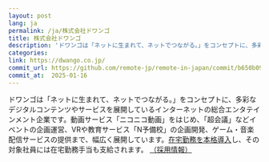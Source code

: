 ```yaml
---
layout: post
lang: ja
permalink: /ja/株式会社ドワンゴ
title: 株式会社ドワンゴ
description: 'ドワンゴは「ネットに生まれて、ネットでつながる。」をコンセプトに、多彩なデジタルコンテンツやサービスを展開しているインターネットの総合エンタテインメント企業です。動画サービス「ニコニコ動画」をはじめ、「超会議」などイベントの企画運営、VRや教育サービス「N予備校」の企画開発、ゲーム・音楽配信サービスの提供まで、幅広く展開しています。在宅勤務を本格導入し、その対象社員には在宅勤務手当も支給されます。 （採用情報）'
categories: 
link: https://dwango.co.jp/
commit_url: https://github.com/remote-jp/remote-in-japan/commit/b650b0994970e1784f9df7f676d17574b0470674
commit_at:  2025-01-16
---
```


<p>ドワンゴは「ネットに生まれて、ネットでつながる。」をコンセプトに、多彩なデジタルコンテンツやサービスを展開しているインターネットの総合エンタテインメント企業です。動画サービス「ニコニコ動画」をはじめ、「超会議」などイベントの企画運営、VRや教育サービス「N予備校」の企画開発、ゲーム・音楽配信サービスの提供まで、幅広く展開しています。<a href="https://dwango.co.jp/news/press-release/2020/0629/news-353.html">在宅勤務を本格導入</a>し、その対象社員には在宅勤務手当も支給されます。 <a href="https://dwango.co.jp/recruit/#recruit">（採用情報）</a></p>
